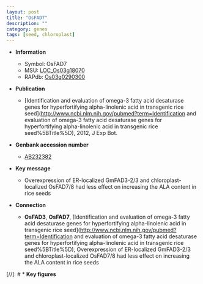 ```yaml
---
layout: post
title: "OsFAD7"
description: ""
category: genes
tags: [seed, chloroplast]
---
```


* **Information**  
    + Symbol: OsFAD7  
    + MSU: [LOC_Os03g18070](http://rice.plantbiology.msu.edu/cgi-bin/ORF_infopage.cgi?orf=LOC_Os03g18070)  
    + RAPdb: [Os03g0290300](http://rapdb.dna.affrc.go.jp/viewer/gbrowse_details/irgsp1?name=Os03g0290300)  

* **Publication**  
    + [Identification and evaluation of omega-3 fatty acid desaturase genes for hyperfortifying alpha-linolenic acid in transgenic rice seed](http://www.ncbi.nlm.nih.gov/pubmed?term=Identification and evaluation of omega-3 fatty acid desaturase genes for hyperfortifying alpha-linolenic acid in transgenic rice seed%5BTitle%5D), 2012, J Exp Bot.

* **Genbank accession number**  
    + [AB232382](http://www.ncbi.nlm.nih.gov/nuccore/AB232382)

* **Key message**  
    + Overexpression of ER-localized GmFAD3-2/3 and chloroplast-localized OsFAD7/8 had less effect on increasing the ALA content in rice seeds

* **Connection**  
    + __OsFAD3__, __OsFAD7__, [Identification and evaluation of omega-3 fatty acid desaturase genes for hyperfortifying alpha-linolenic acid in transgenic rice seed](http://www.ncbi.nlm.nih.gov/pubmed?term=Identification and evaluation of omega-3 fatty acid desaturase genes for hyperfortifying alpha-linolenic acid in transgenic rice seed%5BTitle%5D), Overexpression of ER-localized GmFAD3-2/3 and chloroplast-localized OsFAD7/8 had less effect on increasing the ALA content in rice seeds

[//]: # * **Key figures**  


